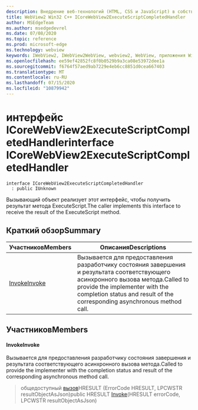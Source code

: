 ```yaml
---
description: Внедрение веб-технологий (HTML, CSS и JavaScript) в собственные приложения с помощью элемента управления Microsoft Edge WebView2
title: WebView2 Win32 C++ ICoreWebView2ExecuteScriptCompletedHandler
author: MSEdgeTeam
ms.author: msedgedevrel
ms.date: 07/08/2020
ms.topic: reference
ms.prod: microsoft-edge
ms.technology: webview
keywords: IWebView2, IWebView2WebView, webview2, WebView, приложения Win32, Win32, EDGE, ICoreWebView2, ICoreWebView2Controller, управление браузером, EDGE HTML, ICoreWebView2ExecuteScriptCompletedHandler
ms.openlocfilehash: ee59ef42852fc8f0b0529b9a3ca08e53972dee1a
ms.sourcegitcommit: f6764f57aed9ab7229e4eb6cc8851d0cea667403
ms.translationtype: MT
ms.contentlocale: ru-RU
ms.lasthandoff: 07/15/2020
ms.locfileid: "10879942"
---
```

# <span data-ttu-id="37402-104">интерфейс ICoreWebView2ExecuteScriptCompletedHandler</span><span class="sxs-lookup"><span data-stu-id="37402-104">interface ICoreWebView2ExecuteScriptCompletedHandler</span></span> 

```
interface ICoreWebView2ExecuteScriptCompletedHandler
  : public IUnknown
```

<span data-ttu-id="37402-105">Вызывающий объект реализует этот интерфейс, чтобы получить результат метода ExecuteScript.</span><span class="sxs-lookup"><span data-stu-id="37402-105">The caller implements this interface to receive the result of the ExecuteScript method.</span></span>

## <span data-ttu-id="37402-106">Краткий обзор</span><span class="sxs-lookup"><span data-stu-id="37402-106">Summary</span></span>

 <span data-ttu-id="37402-107">Участников</span><span class="sxs-lookup"><span data-stu-id="37402-107">Members</span></span>                        | <span data-ttu-id="37402-108">Описания</span><span class="sxs-lookup"><span data-stu-id="37402-108">Descriptions</span></span>
--------------------------------|---------------------------------------------
[<span data-ttu-id="37402-109">Invoke</span><span class="sxs-lookup"><span data-stu-id="37402-109">Invoke</span></span>](#invoke) | <span data-ttu-id="37402-110">Вызывается для предоставления разработчику состояния завершения и результата соответствующего асинхронного вызова метода.</span><span class="sxs-lookup"><span data-stu-id="37402-110">Called to provide the implementer with the completion status and result of the corresponding asynchronous method call.</span></span>

## <span data-ttu-id="37402-111">Участников</span><span class="sxs-lookup"><span data-stu-id="37402-111">Members</span></span>

#### <span data-ttu-id="37402-112">Invoke</span><span class="sxs-lookup"><span data-stu-id="37402-112">Invoke</span></span> 

<span data-ttu-id="37402-113">Вызывается для предоставления разработчику состояния завершения и результата соответствующего асинхронного вызова метода.</span><span class="sxs-lookup"><span data-stu-id="37402-113">Called to provide the implementer with the completion status and result of the corresponding asynchronous method call.</span></span>

> <span data-ttu-id="37402-114">общедоступный [вызов](#invoke)HRESULT (ErrorCode HRESULT, LPCWSTR resultObjectAsJson)</span><span class="sxs-lookup"><span data-stu-id="37402-114">public HRESULT [Invoke](#invoke)(HRESULT errorCode, LPCWSTR resultObjectAsJson)</span></span>

